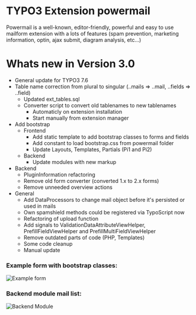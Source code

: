 # TYPO3 Extension powermail

Powermail is a well-known, editor-friendly, powerful
and easy to use mailform extension with a lots of features
(spam prevention, marketing information, optin, ajax submit, diagram analysis, etc...)

# Whats new in Version 3.0

- General update for TYPO3 7.6
- Table name correction from plural to singular (..mails => ..mail, ..fields => ..field)
  - Updated ext_tables.sql
  - Converter script to convert old tablenames to new tablenames
    - Automaticly on extension installation
    - Start manually from extension manager
- Add bootstrap
  - Frontend
    - Add static template to add bootstrap classes to forms and fields
    - Add constant to load bootstrap.css from powermail folder
    - Update Layouts, Templates, Partials (Pi1 and Pi2)
  - Backend
    - Update modules with new markup
- Backend
  - PluginInformation refactoring
  - Remove old form converter (converted 1.x to 2.x forms)
  - Remove unneeded overview actions
- General
  - Add DataProcessors to change mail object before it's persisted or used in mails
  - Own spamshield methods could be registered via TypoScript now
  - Refactoring of upload function
  - Add signals to ValidationDataAttributeViewHelper, PrefillFieldViewHelper and PrefillMultiFieldViewHelper
  - Remove outdated parts of code (PHP, Templates)
  - Some code cleanup
  - Manual update


### Example form with bootstrap classes:

![Example form](https://box.everhelper.me/attachment/445407/3910b9da-83f9-477d-83b1-f7e21ead9433/262407-KmKJsSfGKDz6bnVO/screen.png "Example Form")


### Backend module mail list:

![Backend Module](https://box.everhelper.me/attachment/445409/3910b9da-83f9-477d-83b1-f7e21ead9433/262407-HFuHtr8E9DoGfJE6/screen.png "Backend Module")

